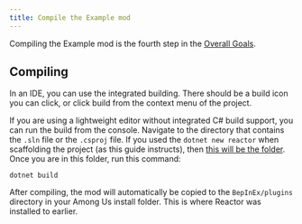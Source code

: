 ```yaml
---
title: Compile the Example mod
---
```



Compiling the Example mod is the fourth step in the
[Overall Goals](/docs#overall-goals).


## Compiling

In an IDE, you can use the integrated building. There should be a build icon you can click,
 or click build from the context menu of the project.

If you are using a lightweight editor without integrated C# build support,
you can run the build from the console. Navigate to the directory that contains the `.sln` 
file or the `.csproj` file. If you used the `dotnet new reactor` when scaffolding the project 
(as this guide instructs), then 
[this will be the folder](install_netsdk_example_template#download-the-example-mod-template).
Once you are in this folder, run this command:
```shell
dotnet build
```

After compiling, the mod will automatically be copied to the `BepInEx/plugins` directory in 
your Among Us install folder. This is where Reactor was installed to earlier.
